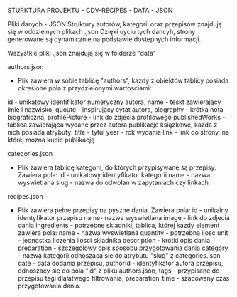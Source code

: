 STURKTURA PROJEKTU - CDV-RECIPES - DATA - JSON


Pliki danych - JSON
Struktury autorów, kategorii oraz przepisów znajdują się w oddzielnych plikach .json
Dzięki uyciu tych dancyh, strony generowane są dynamicznie na podstawie dostepnych informacji.

Wszystkie pliki .json znajdują się w folderze "data"

authors.json

- Plik zawiera w sobie tablicę "authors", kazdy z obiektów tablicy posiada określone pola z przydzielonymi wartosciami:

id - unikatowy identifikator numeryczny autora,
name - teskt zawierający imię i nazwisko,
quoute - inspirujący cytat autora,
biography - krótka nota biograficzna,
profilePicture - link do zdjecia profilowego
publishedWorks - tablica zawierająca wydane przez autora publikacje ksiązkowe,
kazda z nich posiada atrybuty:
    title - tytul
    year - rok wydania
    link - link do strony, na której mozna kupic publikację



categories.json

- Plik zawiera tablicę kategorii, do których przypisywane są przepisy.
Zawiera pola:
id - unikatowy identyfikator kategorii
name - nazwa wyswietlana
slug - nazwa do odwolan w zapytaniach czy linkach



recipes.json
- Plik zawiera pełne przepisy na pyszne dania.
Zawiera pola:
id - unikalny identyfikator przepisu
name- nazwa wyswietlana
image - link do zdjecia dania
ingredients - potrzebne skladniki, tablica, której kazdy element zawiera pola:
    name - nazwa wyswietlana
    quantity - potrzebna ilosc
    unit - jednostka liczenia ilosci skladnika
description - krótki opis dania
preparation - szczegolowy opis sposobu przygotowania dania
category - nazwa kategorii odnoszaca sie do atrybutu "slug" z categories.json
date - data dodania przepisu,
authorId - identyfikator autora przepisu, odnoszacy sie do pola "id" z pliku authors.json,
tags - przypisane do przepisu tagi dlałatwego filtrowania,
preparation_time - szacowany czas przygotowania dania.